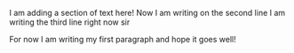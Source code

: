 I am adding a section of text here!
Now I am writing on the second line
I am writing the third line right now sir

For now I am writing my first paragraph and hope it goes well!

